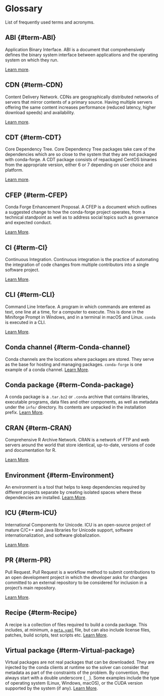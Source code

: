 # Glossary

List of frequently used terms and acronyms.

## ABI {#term-ABI}

Application Binary Interface. ABI is a document that comprehensively defines the binary system interface between applications and the operating system on which they run.

[Learn more](https://en.wikipedia.org/wiki/Application_binary_interface).

## CDN {#term-CDN}

Content Delivery Network. CDNs are geographically distributed networks of servers that mirror
contents of a primary source. Having multiple servers offering the same content increases
performance (reduced latency, higher download speeds) and availability.

[Learn more](https://en.wikipedia.org/wiki/Content_delivery_network).

## CDT {#term-CDT}

Core Dependency Tree. Core Dependency Tree packages take care of the dependencies which are so close to the system that they are not packaged with conda-forge. A CDT package consists of repackaged CentOS binaries from the appropriate version, either 6 or 7 depending on user choice and platform.

[Learn more](https://conda-forge.org/docs/maintainer/knowledge_base.html#cdt-packages).

## CFEP {#term-CFEP}

Conda Forge Enhancement Proposal. A CFEP is a document which outlines a suggested change to how the conda-forge project operates, from a technical standpoint as well as to address social topics such as governance and expected conduct.

[Learn More](https://github.com/conda-forge/cfep/blob/main/cfep-01.md/).

## CI {#term-CI}

Continuous Integration. Continuous integration is the practice of automating the integration of code changes from multiple contributors into a single software project.

[Learn More](https://en.wikipedia.org/wiki/Continuous_integration).

## CLI {#term-CLI}

Command Line Interface. A program in which commands are entered as text, one line at a time, for a computer to execute. This is done in the Miniforge Prompt in Windows, and in a terminal in macOS and Linux. `conda` is executed in a CLI.

[Learn More](https://en.wikipedia.org/wiki/Command-line_interface).

## Conda channel {#term-Conda-channel}

Conda channels are the locations where packages are stored. They serve as the base for hosting and managing packages. `conda-forge` is one example of a conda channel. [Learn More](https://docs.conda.io/projects/conda/en/latest/user-guide/concepts/channels.html).

## Conda package {#term-Conda-package}

A conda package is a `.tar.bz2` or `.conda` archive that contains libraries, executable programs, data files and other components, as well as metadata under the `info/` directory. Its contents are unpacked in the installation prefix. [Learn More](<https://en.wikipedia.org/wiki/Conda_(package_manager)>).

## CRAN {#term-CRAN}

Comprehensive R Archive Network. CRAN is a network of FTP and web servers around the world that store identical, up-to-date, versions of code and documentation for R.

[Learn More](https://cran.r-project.org/).

## Environment {#term-Environment}

An environment is a tool that helps to keep dependencies required by different projects separate by creating isolated spaces where these dependencies are installed. [Learn More](https://docs.conda.io/projects/conda/en/latest/user-guide/concepts/environments.html).

## ICU {#term-ICU}

International Components for Unicode. ICU is an open-source project of mature C/C++ and Java libraries for Unicode support, software internationalization, and software globalization.

[Learn More](https://icu.unicode.org/).

## PR {#term-PR}

Pull Request. Pull Request is a workflow method to submit contributions to an open development project in which the developer asks for changes committed to an external repository to be considered for inclusion in a project’s main repository.

[Learn More](https://help.github.com/articles/about-pull-requests/).

## Recipe {#term-Recipe}

A recipe is a collection of files required to build a conda package. This includes, at minimum, a [`meta.yaml`](maintainer/adding_pkgs.md#the-recipe-meta-yaml) file, but can also include license files, patches, build scripts, test scripts etc. [Learn More](https://docs.conda.io/projects/conda-build/en/stable/resources/define-metadata.html).

## Virtual package {#term-Virtual-package}

Virtual packages are not real packages that can be downloaded. They are injected by the conda clients at runtime so the solver can consider that metadata as part of the constraints of the problem. By convention, they always start with a double underscore (`__`). Some examples include the type of operating system (Linux, Windows, macOS), or the CUDA version supported by the system (if any). [Learn More](https://conda.io/projects/conda/en/latest/user-guide/tasks/manage-virtual.html).
